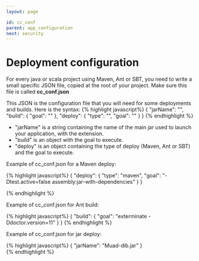 ```yaml
---
layout: page

id: cc_conf
parent: app_configuration
next: security 
---
```

Deployment configuration
============

For every java or scala project using Maven, Ant or SBT, you need to write a small specific JSON file, copied at the root of your project. Make sure this file is called
**cc_conf.json**

This JSON is the configuration file that you will need for some deployments and builds. Here is the syntax:
{% highlight javascript%}
    {
        "jarName": "<string>",
        "build": {
            "goal": "<string>"
        },
        "deploy": {
            "type": "<string>",
            "goal": "<string>"
        }
    }
{% endhighlight %}


* "jarName" is a string containing the name of the main jar used to launch your application, with the extension.
* "build" is an object with the goal to execute.
* "deploy" is an object containing the type of deploy (Maven, Ant or SBT) and the goal to execute.

Example of cc_conf.json for a Maven deploy:

{% highlight javascript%}
    {
      "deploy": {
        "type": "maven",
        "goal": "-Dtest.active=false assembly:jar-with-dependencies"
      }
    }

{% endhighlight %}

Example of cc_conf.json for Ant build:

{% highlight javascript%}
    {
      "build": {
        "goal": "exterminate -Ddoctor.version=11"
      }
    }
{% endhighlight %}

Example of cc_conf.json for jar deploy:  

{% highlight javascript%}
    {
      "jarName": "Muad-dib.jar"	
    }  
{% endhighlight %}
